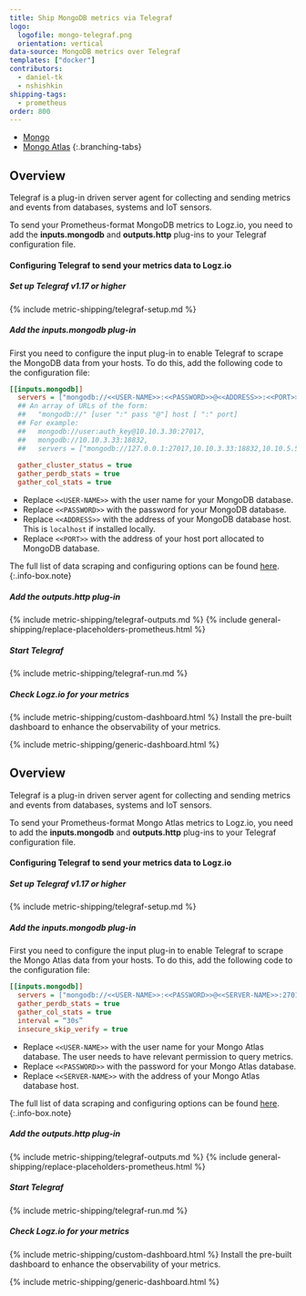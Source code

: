 ```yaml
---
title: Ship MongoDB metrics via Telegraf
logo:
  logofile: mongo-telegraf.png
  orientation: vertical
data-source: MongoDB metrics over Telegraf
templates: ["docker"]
contributors:
  - daniel-tk
  - nshishkin
shipping-tags:  
  - prometheus
order: 800
---
```


<!-- tabContainer:start -->
<div class="branching-container">

* [Mongo](#mongo)
* [Mongo Atlas](#atlas)
{:.branching-tabs}

<!-- tab:start -->
<div id="mongo">

## Overview

Telegraf is a plug-in driven server agent for collecting and sending metrics and events from databases, systems and IoT sensors.

To send your Prometheus-format MongoDB metrics to Logz.io, you need to add the **inputs.mongodb** and **outputs.http** plug-ins to your Telegraf configuration file.

#### Configuring Telegraf to send your metrics data to Logz.io

<div class="tasklist">

##### Set up Telegraf v1.17 or higher

{% include metric-shipping/telegraf-setup.md %}

##### Add the inputs.mongodb plug-in

First you need to configure the input plug-in to enable Telegraf to scrape the MongoDB data from your hosts. To do this, add the following code to the configuration file:


``` ini
[[inputs.mongodb]]
  servers = ["mongodb://<<USER-NAME>>:<<PASSWORD>>@<<ADDRESS>>:<<PORT>>"]
  ## An array of URLs of the form:
  ##   "mongodb://" [user ":" pass "@"] host [ ":" port]
  ## For example:
  ##   mongodb://user:auth_key@10.10.3.30:27017,
  ##   mongodb://10.10.3.33:18832,
  ##   servers = ["mongodb://127.0.0.1:27017,10.10.3.33:18832,10.10.5.55:6565"]
​
  gather_cluster_status = true
  gather_perdb_stats = true
  gather_col_stats = true
```

* Replace `<<USER-NAME>>` with the user name for your MongoDB database.
* Replace `<<PASSWORD>>` with the password for your MongoDB database.
* Replace `<<ADDRESS>>` with the address of your MongoDB database host. This is `localhost` if installed locally.
* Replace `<<PORT>>` with the address of your host port allocated to MongoDB database.

<!-- info-box-start:info -->
The full list of data scraping and configuring options can be found [here](https://github.com/influxdata/telegraf/blob/release-1.18/plugins/inputs/mongodb/README.md).
{:.info-box.note}
<!-- info-box-end -->

##### Add the outputs.http plug-in

{% include metric-shipping/telegraf-outputs.md %}
{% include general-shipping/replace-placeholders-prometheus.html %}

##### Start Telegraf

{% include metric-shipping/telegraf-run.md %}

##### Check Logz.io for your metrics

{% include metric-shipping/custom-dashboard.html %} Install the pre-built dashboard to enhance the observability of your metrics.

<!-- logzio-inject:install:grafana:dashboards ids=["13q1IECY8zfnnDXvUq7vvH"] --> 

{% include metric-shipping/generic-dashboard.html %} 

</div>
</div>
<!-- tab:end -->


<!-- tab:start -->
<div id="atlas">

## Overview

Telegraf is a plug-in driven server agent for collecting and sending metrics and events from databases, systems and IoT sensors.

To send your Prometheus-format Mongo Atlas metrics to Logz.io, you need to add the **inputs.mongodb** and **outputs.http** plug-ins to your Telegraf configuration file.

#### Configuring Telegraf to send your metrics data to Logz.io

<div class="tasklist">

##### Set up Telegraf v1.17 or higher

{% include metric-shipping/telegraf-setup.md %}

##### Add the inputs.mongodb plug-in

First you need to configure the input plug-in to enable Telegraf to scrape the Mongo Atlas data from your hosts. To do this, add the following code to the configuration file:


``` ini
[[inputs.mongodb]]
  servers = ["mongodb://<<USER-NAME>>:<<PASSWORD>>@<<SERVER-NAME>>:27017"]
  gather_perdb_stats = true
  gather_col_stats = true
  interval = “30s”
  insecure_skip_verify = true
```

* Replace `<<USER-NAME>>` with the user name for your Mongo Atlas database. The user needs to have relevant permission to query metrics.
* Replace `<<PASSWORD>>` with the password for your Mongo Atlas database.
* Replace `<<SERVER-NAME>>` with the address of your Mongo Atlas database host.

<!-- info-box-start:info -->
The full list of data scraping and configuring options can be found [here](https://github.com/influxdata/telegraf/blob/release-1.18/plugins/inputs/mongodb/README.md).
{:.info-box.note}
<!-- info-box-end -->

##### Add the outputs.http plug-in

{% include metric-shipping/telegraf-outputs.md %}
{% include general-shipping/replace-placeholders-prometheus.html %}

##### Start Telegraf

{% include metric-shipping/telegraf-run.md %}

##### Check Logz.io for your metrics

{% include metric-shipping/custom-dashboard.html %} Install the pre-built dashboard to enhance the observability of your metrics.

<!-- logzio-inject:install:grafana:dashboards ids=["13q1IECY8zfnnDXvUq7vvH"] --> 

{% include metric-shipping/generic-dashboard.html %} 

</div>
</div>
<!-- tab:end -->

</div>
<!-- tabContainer:end -->
